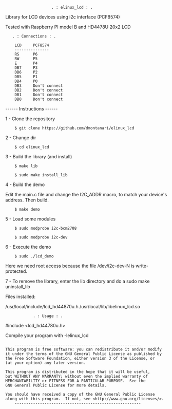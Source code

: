                         . : elinux_lcd : .

Library for LCD devices using i2c interface (PCF8574)

Tested with Raspberry PI model B and HD4478U 20x2 LCD

       . : Connections : .

        LCD     PCF8574
        ---------------
        RS      P6
        RW      P5
        E       P4
        DB7     P3
        DB6     P2
        DB5     P1
        DB4     P0
        DB3     Don't connect
        DB2     Don't connect
        DB1     Don't connect
        DB0     Don't connect

------ Instructions ------

1 - Clone the repository

        $ git clone https://github.com/dmontanari/elinux_lcd

2 - Change dir

        $ cd elinux_lcd

3 - Build the library (and install)

        $ make lib

        $ sudo make install_lib

4 - Build the demo

Edit the main.c file and change the I2C_ADDR macro, to
match your device's address. Then build.

        $ make demo


5 - Load some modules

        $ sudo modprobe i2c-bcm2708

        $ sudo modprobe i2c-dev


6 - Execute the demo

        $ sudo ./lcd_demo

Here we need root access because the file /dev/i2c-dev-N is write-protected.

7 - To remove the library, enter the lib directory and do a sudo make uninstall_lib

Files installed:

/usr/local/include/lcd_hd44870u.h
/usr/local/lib/libelinux_lcd.so

                . : Usage : .


#include <lcd_hd44780u.h>

Compile your program with -lelinux_lcd


        -------------------------------------------------------
    This program is free software: you can redistribute it and/or modify
    it under the terms of the GNU General Public License as published by
    the Free Software Foundation, either version 3 of the License, or
    (at your option) any later version.

    This program is distributed in the hope that it will be useful,
    but WITHOUT ANY WARRANTY; without even the implied warranty of
    MERCHANTABILITY or FITNESS FOR A PARTICULAR PURPOSE.  See the
    GNU General Public License for more details.

    You should have received a copy of the GNU General Public License
    along with this program.  If not, see <http://www.gnu.org/licenses/>.
        -------------------------------------------------------


